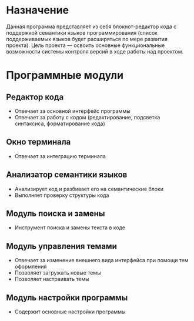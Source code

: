 # Назначение
Данная программа представляет из себя блокнот-редактор кода с поддержкой семантики языков программирования (список поддерживаемых языков будет расширяться по мере развития проекта). Цель проекта — освоить основные функциональные возможности системы контроля версий в ходе работы над проектом.

# Программные модули
## Редактор кода
- Отвечает за основной интерфейс программы
- Отвечает за работу с кодом (редактирование, подсветка синтаксиса, форматирование кода)

## Окно терминала
- Отвечает за интеграцию терминала

## Анализатор семантики языков
- Анализирует код и разбивает его на семантические блоки
- Выполняет проверку структуры кода

## Модуль поиска и замены
- Инструмент поиска и замены текста в коде

## Модуль управления темами
- Отвечает за изменение внешнего вида интерфейса при помощи тем оформления
- Позволяет загружать новые темы
- Позволяет настраивать темы

## Модуль настройки программы
- Содержит основные настройки программы

